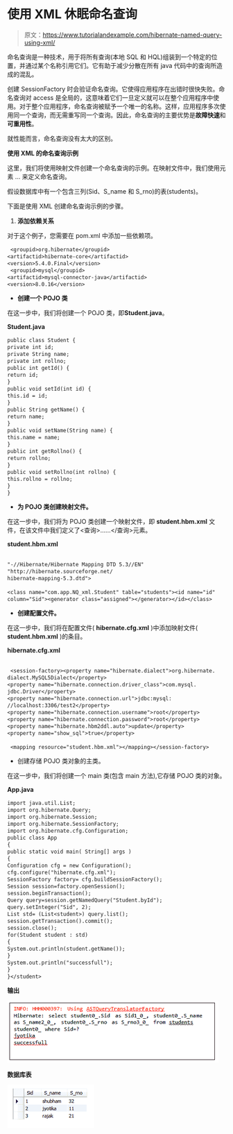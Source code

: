# 使用 XML 休眠命名查询

> 原文：<https://www.tutorialandexample.com/hibernate-named-query-using-xml/>

命名查询是一种技术，用于将所有查询(本地 SQL 和 HQL)组装到一个特定的位置，并通过某个名称引用它们。它有助于减少分散在所有 java 代码中的查询所造成的混乱。

创建 SessionFactory 时会验证命名查询。它使得应用程序在出错时很快失败。命名查询对 access 是全局的，这意味着它们一旦定义就可以在整个应用程序中使用。对于整个应用程序，命名查询被赋予一个唯一的名称。这样，应用程序多次使用同一个查询，而无需重写同一个查询。因此，命名查询的主要优势是**故障快速**和**可重用性**。

就性能而言，命名查询没有太大的区别。

**使用 XML 的命名查询示例**

这里，我们将使用映射文件创建一个命名查询的示例。在映射文件中，我们使用元素 <query>…</query> 来定义命名查询。

假设数据库中有一个包含三列(Sid、S_name 和 S_rno)的表(students)。

下面是使用 XML 创建命名查询示例的步骤。

1.  **添加依赖关系**

对于这个例子，您需要在 pom.xml 中添加一些依赖项。

```
 <groupid>org.hibernate</groupid>
<artifactid>hibernate-core</artifactid>
<version>5.4.0.Final</version> 
 <groupid>mysql</groupid>
<artifactid>mysql-connector-java</artifactid>
<version>8.0.16</version> 
```

*   **创建一个 POJO 类**

在这一步中，我们将创建一个 POJO 类，即**Student.java**。

**Student.java**

```
public class Student {
private int id;
private String name;
private int rollno;
public int getId() {
return id;
}
public void setId(int id) {
this.id = id;
}
public String getName() {
return name;
}
public void setName(String name) {
this.name = name;
}
public int getRollno() {
return rollno;
}
public void setRollno(int rollno) {
this.rollno = rollno;
}                  
} 
```

*   **为 POJO 类创建映射文件。**

在这一步中，我们将为 POJO 类创建一个映射文件，即 **student.hbm.xml** 文件，在该文件中我们定义了<查询>……</查询>元素。

**student.hbm.xml**

```

"-//Hibernate/Hibernate Mapping DTD 5.3//EN"  
"http://hibernate.sourceforge.net/
hibernate-mapping-5.3.dtd">  

<class name="com.app.NQ_xml.Student" table="students"><id name="id" column="Sid"><generator class="assigned"></generator></id></class>   

```

*   **创建配置文件。**

在这一步中，我们将在配置文件( **hibernate.cfg.xml** )中添加映射文件( **student.hbm.xml** )的条目。

**hibernate.cfg.xml**

```

 <session-factory><property name="hibernate.dialect">org.hibernate.
dialect.MySQL5Dialect</property>
<property name="hibernate.connection.driver_class">com.mysql.
jdbc.Driver</property>
<property name="hibernate.connection.url">jdbc:mysql:
//localhost:3306/test2</property>
<property name="hibernate.connection.username">root</property>
<property name="hibernate.connection.password">root</property>
<property name="hibernate.hbm2ddl.auto">update</property>   
<property name="show_sql">true</property> 

 <mapping resource="student.hbm.xml"></mapping></session-factory> 
```

*   创建存储 POJO 类对象的主类。

在这一步中，我们将创建一个 main 类(包含 main 方法),它存储 POJO 类的对象。

**App.java**

```
import java.util.List;
import org.hibernate.Query;
import org.hibernate.Session;
import org.hibernate.SessionFactory;
import org.hibernate.cfg.Configuration;
public class App 
{
public static void main( String[] args )
{
Configuration cfg = new Configuration();
cfg.configure("hibernate.cfg.xml");
SessionFactory factory= cfg.buildSessionFactory();
Session session=factory.openSession();
session.beginTransaction();
Query query=session.getNamedQuery("Student.byId");
query.setInteger("Sid", 2);
List std= (List<student>) query.list();
session.getTransaction().commit();
session.close();
for(Student student : std)
{
System.out.println(student.getName());
}
System.out.println("successfull");
}
}</student> 
```

**输出**

![](img/922ff2e9c3a830bdcb18da6e999f92a9.png)

**数据库表**

![](img/0662a47004669ef593b0f036f812f600.png)